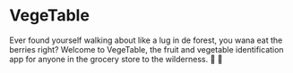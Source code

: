 # VegeTable
Ever found yourself walking about like a lug in de forest, you wana eat the berries right? Welcome to VegeTable, the fruit and vegetable identification app for anyone in the grocery store to the wilderness. :evergreen_tree: :deciduous_tree:


